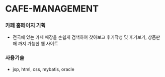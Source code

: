 # CAFE-MANAGEMENT

### 카페 홈페이지 기획
- 전국에 있는 카페 매장을 손쉽게 검색하여 찾아보고 후기작성 및 후기보기, 상품판매 까지 가능한 웹 사이트 

### 사용기술
- jsp, html, css, mybatis, oracle
